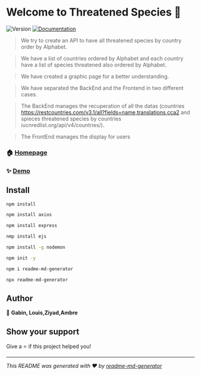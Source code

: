 # Welcome to Threatened Species 👋
![Version](https://img.shields.io/badge/version-V1-blue.svg?cacheSeconds=2592000)
[![Documentation](https://img.shields.io/badge/documentation-yes-brightgreen.svg)](https://www.iucnredlist.org/)

> We try to create an API to have all threatened species by country order by Alphabet.

> We have a list of countries ordered by Alphabet and each country have a list of species threatened also ordered by Alphabet.

> We have created a graphic page for a better understanding.

> We have separated the BackEnd and the Frontend in two different cases.

> The BackEnd manages the recuperation of all the datas (countries https://restcountries.com/v3.1/all?fields=name,translations,cca2 and spieces threatened species by countries iucnredlist.org/api/v4/countries/).

> The FrontEnd manages the display for users

> 

### 🏠 [Homepage](index.ejs)

### ✨ [Demo](http://10.0.10.42:3000/)

## Install

```sh
npm install

npm install axios

npm install express

nmp install ejs

npm install -g nodemon

npm init -y

npm i readme-md-generator

npx readme-md-generator
```

## Author

👤 **Gabin, Louis,Ziyad,Ambre**


## Show your support

Give a ⭐️ if this project helped you!


***
_This README was generated with ❤️ by [readme-md-generator](https://github.com/kefranabg/readme-md-generator)_